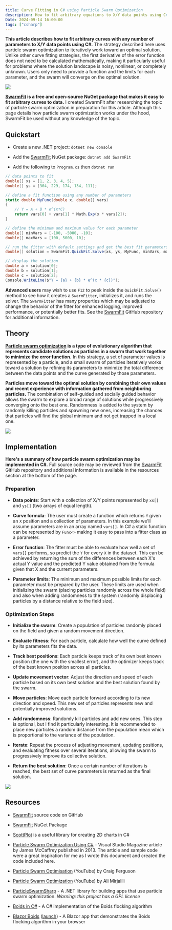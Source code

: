 ```yaml
---
title: Curve Fitting in C# using Particle Swarm Optimization
description: How to fit arbitrary equations to X/Y data points using C# and the SwarmFit package
Date: 2024-09-14 16:00:00
tags: ["csharp"]
---
```


**This article describes how to fit arbitrary curves with any number of parameters to X/Y data points using C#.** The strategy described here uses particle swarm optimization to iteratively work toward an optimal solution. Unlike other curve fitting strategies, the first derivative of the error function does not need to be calculated mathematically, making it particularly useful for problems where the solution landscape is noisy, nonlinear, or completely unknown. Users only need to provide a function and the limits for each parameter, and the swarm will converge on the optimal solution.

<img src='https://swharden.com/static/2024/09/14/fit3.gif' class='mx-auto my-4'>

**[SwarmFit](https://www.nuget.org/packages/SwarmFit/) is a free and open-source NuGet package that makes it easy to fit arbitrary curves to data.** I created SwarmFit after researching the topic of particle swarm optimization in preparation for this article. Although this page details how particle swarm optimization works under the hood, SwarmFit be used without any knowledge of the topic.

## Quickstart

* Create a new .NET project: `dotnet new console`

* Add the [SwarmFit](https://www.nuget.org/packages/SwarmFit/) NuGet package: `dotnet add SwarmFit`

* Add the following to `Program.cs` then `dotnet run`

```cs
// data points to fit
double[] xs = [1, 2, 3, 4, 5];
double[] ys = [304, 229, 174, 134, 111];

// define a fit function using any number of parameters
static double MyFunc(double x, double[] vars)
{
    // Y = A + B * e^(x*C)
    return vars[0] + vars[1] * Math.Exp(x * vars[2]);
}

// define the minimum and maximum value for each parameter
double[] minVars = [-100, -5000, -10];
double[] maxVars = [100, 5000, 10];

// run the fitter with default settings and get the best fit parameters
double[] solution = SwarmFit.QuickFit.Solve(xs, ys, MyFunc, minVars, maxVars);

// display the solution
double a = solution[0];
double b = solution[1];
double c = solution[2];
Console.WriteLine($"Y = {a} + {b} * e^(x * {c})");
```

**Advanced users** may wish to use `F12` to peek inside the `QuickFit.Solve()` method to see how it creates a `SwarmFitter`, initializes it, and runs the solver. The `SwarmFitter` has many properties which may be adjusted to change the behavior of the fitter for enhanced logging, improved performance, or potentially better fits. See the [SwarmFit](https://github.com/swharden/SwarmFit) GitHub repository for additional information.

## Theory

**[Particle swarm optimization](https://en.wikipedia.org/wiki/Particle_swarm_optimization) is a type of evolutionary algorithm that represents candidate solutions as particles in a swarm that work together to minimize the error function.** In this strategy, a set of parameter values is represented by a particle, and a small swarm of particles iteratively works toward a solution by refining its parameters to minimize the total difference between the data points and the curve generated by those parameters. 

**Particles move toward the optimal solution by combining their own values and recent experience with information gathered from neighboring particles.** The combination of self-guided and socially guided behavior allows the swarm to explore a broad range of solutions while progressively converging onto the best one. Randomness is added to the system by randomly killing particles and spawning new ones, increasing the chances that particles will find the global minimum and not get trapped in a local one. 

<img src='https://swharden.com/static/2024/09/14/fit5.gif' class='mx-auto my-5'>

## Implementation

**Here's a summary of how particle swarm optimization may be implemented in C#.** Full source code may be reviewed from the [SwarmFit](https://github.com/swharden/SwarmFit) GitHub repository and additional information is available in the resources section at the bottom of the page.

### Preparation

* **Data points**: Start with a collection of X/Y points represented by `xs[]` and `ys[]` (two arrays of equal length).

* **Curve formula**: The user must create a function which returns `Y` given an `X` position and a collection of parameters. In this example we'll assume parameters are in an array named `vars[]`. In C# a static function can be represented by `Func<>` making it easy to pass into a fitter class as a parameter.

* **Error function**: The fitter must be able to evaluate how well a set of `vars[]` performs, so predict the `Y` for every `X` in the dataset. This can be achieved by returning the sum of the differences between each X's actual Y value and the predicted Y value obtained from the formula given that X and the current parameters.

* **Parameter limits**: The minimum and maximum possible limits for each parameter must be prepared by the user. These limits are used when initializing the swarm (placing particles randomly across the whole field) and also when adding randomness to the system (randomly displacing particles by a distance relative to the field size).

### Optimization Steps

- **Initialize the swarm**: Create a population of particles randomly placed on the field and given a random movement direction.

- **Evaluate fitness**: For each particle, calculate how well the curve defined by its parameters fits the data.

- **Track best positions**: Each particle keeps track of its own best known position (the one with the smallest error), and the optimizer keeps track of the best known position across all particles.

- **Update movement vector**: Adjust the direction and speed of each particle based on its own best solution and the best solution found by the swarm.

- **Move particles**: Move each particle forward according to its new direction and speed. This new set of particles represents new and potentially improved solutions.

- **Add randomness**: Randomly kill particles and add new ones. This step is optional, but I find it particularly interesting. It is recommended to place new particles a random distance from the population mean which is proportional to the variance of the population.

- **Iterate**: Repeat the process of adjusting movement, updating positions, and evaluating fitness over several iterations, allowing the swarm to progressively improve its collective solution.

- **Return the best solution**: Once a certain number of iterations is reached, the best set of curve parameters is returned as the final solution.

<img src='https://swharden.com/static/2024/09/14/fit11.gif' class='mx-auto my-5'>

## Resources

* [SwarmFit](https://github.com/swharden/SwarmFit) source code on GitHub

* [SwarmFit](https://www.nuget.org/packages/SwarmFit/) NuGet Package

* [ScottPlot](https://scottplot.net/) is a useful library for creating 2D charts in C#

* [Particle Swarm Optimization Using C#](https://visualstudiomagazine.com/Articles/2013/11/01/Particle-Swarm-Optimization.aspx) - Visual Studio Magazine article by James McCaffrey published in 2013. The article and sample code were a great inspiration for me as I wrote this document and created the code included here.

* [Particle Swarm Optimisation](https://www.youtube.com/watch?v=DzcZ6bP4FGw) (YouTube) by Craig Ferguson

* [Particle Swarm Optimization](https://www.youtube.com/watch?v=JhgDMAm-imI) (YouTube) by Ali Mirjalili

* [ParticleSwarmSharp](https://sites.google.com/view/particleswarmsharp) - A .NET library for building apps that use particle swarm optimization. _Warning: this project has a GPL license_

* [Boids in C#](https://swharden.com/csdv/simulations/boids/) - A C# implementation of the Boids flocking algorithm

* [Blazor Boids](https://swharden.com/blog/2021-01-08-blazor-boids/) ([launch](https://swharden.com/static/2021/01/08/app/)) - A Blazor app that demonstrates the Boids flocking algorithm in your browser